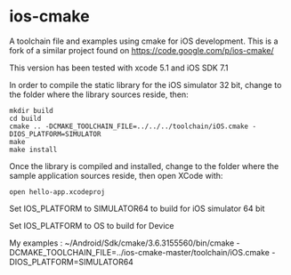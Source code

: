 ios-cmake
=========

A toolchain file and examples using cmake for iOS development. This is a fork of a similar project found on https://code.google.com/p/ios-cmake/

This version has been tested with xcode 5.1 and iOS SDK 7.1

In order to compile the static library for the iOS simulator 32 bit, change to the folder where the library sources reside, then:

	mkdir build
	cd build
 	cmake .. -DCMAKE_TOOLCHAIN_FILE=../../../toolchain/iOS.cmake -DIOS_PLATFORM=SIMULATOR
 	make
 	make install

 Once the library is compiled and installed, change to the folder where the sample application sources reside, then open XCode with:

 	open hello-app.xcodeproj


Set IOS_PLATFORM to SIMULATOR64 to build for iOS simulator 64 bit

Set IOS_PLATFORM to OS to build for Device

My examples :
~/Android/Sdk/cmake/3.6.3155560/bin/cmake -DCMAKE_TOOLCHAIN_FILE=../ios-cmake-master/toolchain/iOS.cmake -DIOS_PLATFORM=SIMULATOR64
